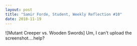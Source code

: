 ```yaml
---
layout: post
title: "Samir Forde, Student, Weekly Reflection #10"
date: 2018-11-19
---
```


![Mutant Creeper vs. Wooden Swords]
Um, I can't upload the screenshot....help?
